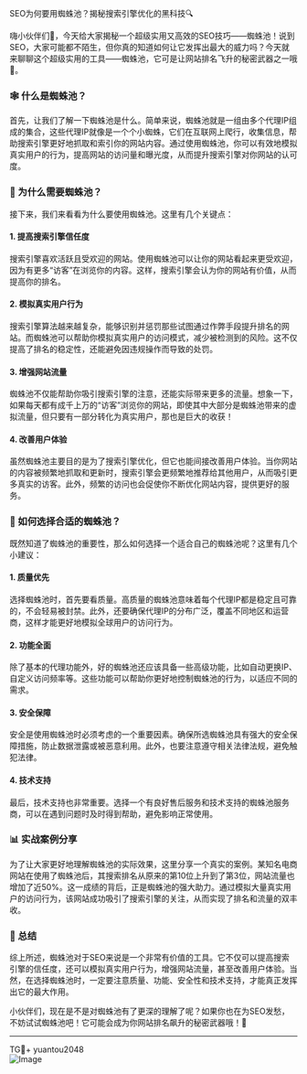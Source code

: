 SEO为何要用蜘蛛池？揭秘搜索引擎优化的黑科技🔍

嗨小伙伴们👋，今天给大家揭秘一个超级实用又高效的SEO技巧——蜘蛛池！说到SEO，大家可能都不陌生，但你真的知道如何让它发挥出最大的威力吗？今天就来聊聊这个超级实用的工具——蜘蛛池，它可是让网站排名飞升的秘密武器之一哦🌟。

### 🕸️ 什么是蜘蛛池？

首先，让我们了解一下蜘蛛池是什么。简单来说，蜘蛛池就是一组由多个代理IP组成的集合，这些代理IP就像是一个个小蜘蛛，它们在互联网上爬行，收集信息，帮助搜索引擎更好地抓取和索引你的网站内容。通过使用蜘蛛池，你可以有效地模拟真实用户的行为，提高网站的访问量和曝光度，从而提升搜索引擎对你网站的认可度。

### 🚀 为什么需要蜘蛛池？

接下来，我们来看看为什么要使用蜘蛛池。这里有几个关键点：

#### 1. 提高搜索引擎信任度

搜索引擎喜欢活跃且受欢迎的网站。使用蜘蛛池可以让你的网站看起来更受欢迎，因为有更多“访客”在浏览你的内容。这样，搜索引擎会认为你的网站有价值，从而提高你的排名。

#### 2. 模拟真实用户行为

搜索引擎算法越来越复杂，能够识别并惩罚那些试图通过作弊手段提升排名的网站。而蜘蛛池可以帮助你模拟真实用户的访问模式，减少被检测到的风险。这不仅提高了排名的稳定性，还能避免因违规操作而导致的处罚。

#### 3. 增强网站流量

蜘蛛池不仅能帮助你吸引搜索引擎的注意，还能实际带来更多的流量。想象一下，如果每天都有成千上万的“访客”浏览你的网站，即使其中大部分是蜘蛛池带来的虚拟流量，但只要有一部分转化为真实用户，那也是巨大的收获！

#### 4. 改善用户体验

虽然蜘蛛池主要目的是为了搜索引擎优化，但它也能间接改善用户体验。当你网站的内容被频繁地抓取和更新时，搜索引擎会更频繁地推荐给其他用户，从而吸引更多真实的访客。此外，频繁的访问也会促使你不断优化网站内容，提供更好的服务。

### 🤝 如何选择合适的蜘蛛池？

既然知道了蜘蛛池的重要性，那么如何选择一个适合自己的蜘蛛池呢？这里有几个小建议：

#### 1. 质量优先

选择蜘蛛池时，首先要看质量。高质量的蜘蛛池意味着每个代理IP都是稳定且可靠的，不会轻易被封禁。此外，还要确保代理IP的分布广泛，覆盖不同地区和运营商，这样才能更好地模拟全球用户的访问行为。

#### 2. 功能全面

除了基本的代理功能外，好的蜘蛛池还应该具备一些高级功能，比如自动更换IP、自定义访问频率等。这些功能可以帮助你更好地控制蜘蛛池的行为，以适应不同的需求。

#### 3. 安全保障

安全是使用蜘蛛池时必须考虑的一个重要因素。确保所选蜘蛛池具有强大的安全保障措施，防止数据泄露或被恶意利用。此外，也要注意遵守相关法律法规，避免触犯法律。

#### 4. 技术支持

最后，技术支持也非常重要。选择一个有良好售后服务和技术支持的蜘蛛池服务商，可以在遇到问题时及时得到帮助，避免影响正常使用。

### 📊 实战案例分享

为了让大家更好地理解蜘蛛池的实际效果，这里分享一个真实的案例。某知名电商网站在使用了蜘蛛池后，其搜索排名从原来的第10位上升到了第3位，网站流量也增加了近50%。这一成绩的背后，正是蜘蛛池的强大助力。通过模拟大量真实用户的访问行为，该网站成功吸引了搜索引擎的关注，从而实现了排名和流量的双丰收。

### 🌟 总结

综上所述，蜘蛛池对于SEO来说是一个非常有价值的工具。它不仅可以提高搜索引擎的信任度，还可以模拟真实用户行为，增强网站流量，甚至改善用户体验。当然，在选择蜘蛛池时，一定要注意质量、功能、安全性和技术支持，才能真正发挥出它的最大作用。

小伙伴们，现在是不是对蜘蛛池有了更深的理解了呢？如果你也在为SEO发愁，不妨试试蜘蛛池吧！它可能会成为你网站排名飙升的秘密武器哦！🚀

---

TG💪+ yuantou2048  
![Image](https://github.com/user-attachments/assets/42a5a4a5-fea9-4a1d-8aa0-73e57e430cca)